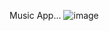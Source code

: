 Music App...
![image](https://github.com/MaheshBoo/MaheshBoopathi.github.io/assets/136978753/9d0e2762-136a-47d8-bf04-04c0a3e949c8)
